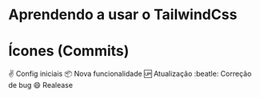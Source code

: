 # Aprendendo a usar o TailwindCss

# Ícones (Commits)

:v: Config iniciais
:package: Nova funcionalidade
:up: Atualização
:beatle: Correção de bug
:smile: Realease